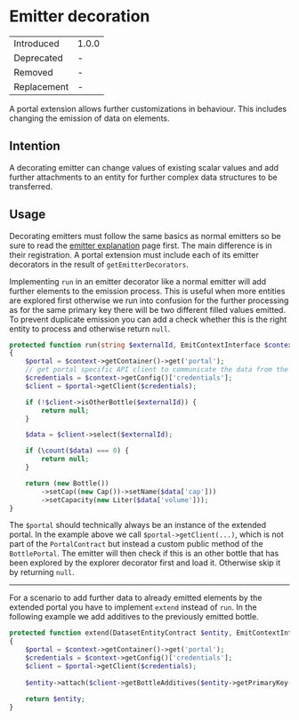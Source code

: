 # Emitter decoration

|             |       |
| ----------- | ----- |
| Introduced  | 1.0.0 |
| Deprecated  | -     |
| Removed     | -     |
| Replacement | -     |

A portal extension allows further customizations in behaviour.
This includes changing the emission of data on elements. 

## Intention

A decorating emitter can change values of existing scalar values and add further attachments to an entity for further complex data structures to be transferred.

## Usage

Decorating emitters must follow the same basics as normal emitters so be sure to read the [emitter explanation](./003-emitter.md) page first.
The main difference is in their registration.
A portal extension must include each of its emitter decorators in the result of `getEmitterDecorators`.

Implementing `run` in an emitter decorator like a normal emitter will add further elements to the emission process.
This is useful when more entities are explored first otherwise we run into confusion for the further processing as for the same primary key there will be two different filled values emitted.
To prevent duplicate emission you can add a check whether this is the right entity to process and otherwise return `null`.

```php
protected function run(string $externalId, EmitContextInterface $context): ?DatasetEntityContract
{
    $portal = $context->getContainer()->get('portal');
    // get portal specific API client to communicate the data from the contexts configuration
    $credentials = $context->getConfig()['credentials'];
    $client = $portal->getClient($credentials);

    if (!$client->isOtherBottle($externalId)) {
        return null;
    }

    $data = $client->select($externalId);

    if (\count($data) === 0) {
        return null;
    }

    return (new Bottle())
        ->setCap((new Cap())->setName($data['cap']))
        ->setCapacity(new Liter($data['volume']));
}
```

The `$portal` should technically always be an instance of the extended portal.
In the example above we call `$portal->getClient(...)`, which is not part of the `PortalContract` but instead a custom public method of the `BottlePortal`.
The emitter will then check if this is an other bottle that has been explored by the explorer decorator first and load it.
Otherwise skip it by returning `null`.

---

For a scenario to add further data to already emitted elements by the extended portal you have to implement `extend` instead of `run`.
In the following example we add additives to the previously emitted bottle.

```php
protected function extend(DatasetEntityContract $entity, EmitContextInterface $context): ?DatasetEntityContract
{
    $portal = $context->getContainer()->get('portal');
    $credentials = $context->getConfig()['credentials'];
    $client = $portal->getClient($credentials);
    
    $entity->attach($client->getBottleAdditives($entity->getPrimaryKey()));
    
    return $entity;
}
```
